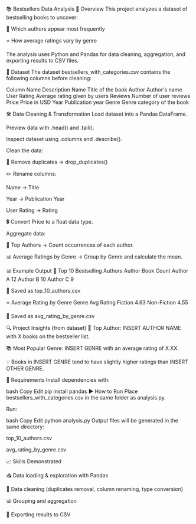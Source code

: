 📚 Bestsellers Data Analysis
📌 Overview
This project analyzes a dataset of bestselling books to uncover:

📖 Which authors appear most frequently

⭐ How average ratings vary by genre

The analysis uses Python and Pandas for data cleaning, aggregation, and exporting results to CSV files.

📂 Dataset
The dataset bestsellers_with_categories.csv contains the following columns before cleaning:

Column Name	Description
Name	Title of the book
Author	Author's name
User Rating	Average rating given by users
Reviews	Number of user reviews
Price	Price in USD
Year	Publication year
Genre	Genre category of the book

🛠 Data Cleaning & Transformation
Load dataset into a Pandas DataFrame.

Preview data with .head() and .tail().

Inspect dataset using .columns and .describe().

Clean the data:

🧹 Remove duplicates → drop_duplicates()

✏️ Rename columns:

Name → Title

Year → Publication Year

User Rating → Rating

💲 Convert Price to a float data type.

Aggregate data:

👑 Top Authors → Count occurrences of each author.

📊 Average Ratings by Genre → Group by Genre and calculate the mean.

📊 Example Output
👑 Top 10 Bestselling Authors
Author	Book Count
Author A	12
Author B	10
Author C	9

📁 Saved as top_10_authors.csv

⭐ Average Rating by Genre
Genre	Avg Rating
Fiction	4.63
Non-Fiction	4.55

📁 Saved as avg_rating_by_genre.csv

🔍 Project Insights (from dataset)
🥇 Top Author: INSERT AUTHOR NAME with X books on the bestseller list.

📚 Most Popular Genre: INSERT GENRE with an average rating of X.XX.

💡 Books in INSERT GENRE tend to have slightly higher ratings than INSERT OTHER GENRE.

🚀 Requirements
Install dependencies with:

bash
Copy
Edit
pip install pandas
▶️ How to Run
Place bestsellers_with_categories.csv in the same folder as analysis.py.

Run:

bash
Copy
Edit
python analysis.py
Output files will be generated in the same directory:

top_10_authors.csv

avg_rating_by_genre.csv

📈 Skills Demonstrated

📥 Data loading & exploration with Pandas

🧹 Data cleaning (duplicates removal, column renaming, type conversion)

📊 Grouping and aggregation

💾 Exporting results to CSV